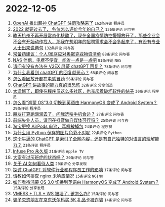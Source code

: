 # 2022-12-05

1. [OpenAI 推出超神 ChatGPT 注册攻略来了](https://www.v2ex.com/t/900126) `162条评论` `程序员`
1. [2022 就要过去了， 各位怎么评价今年的自己？](https://www.v2ex.com/t/900169) `136条评论` `问与答`
1. [昨天杭州不再开展常态化核酸了，现在全国疫情防控慢慢放开了，那些企业会不会有开始动作找人，那我在想明年的招聘需求会不会多起来了，有没有专业人士出来说两句](https://www.v2ex.com/t/900109) `132条评论` `问与答`
1. [常备药建议：个人/家庭应对奥密克戎物资清单](https://www.v2ex.com/t/900116) `88条评论` `问与答`
1. [NAS 伴侣，电费不便宜，能省一点是一点吧](https://www.v2ex.com/t/900105) `81条评论` `NAS`
1. [请问有没有办法在 V2EX 屏蔽 chatGPT 回复？](https://www.v2ex.com/t/900131) `78条评论` `问与答`
1. [为什么我看到 chatGPT 的回复就恶心？](https://www.v2ex.com/t/900177) `68条评论` `问与答`
1. [怎么看因放开都在屯感冒药](https://www.v2ex.com/t/900111) `56条评论` `问与答`
1. [ChatGPT 讲故事的能力真的很恐怖](https://www.v2ex.com/t/900264) `32条评论` `分享创造`
1. [太遗憾了，即使在程序员这么多社区，也充斥着破坏软件的帖子](https://www.v2ex.com/t/900112) `30条评论` `程序员`
1. [怎么看“鸿蒙 OS”3.0 切换到英语由 HarmonyOS 变成了 Android System？](https://www.v2ex.com/t/900312) `29条评论` `程序员`
1. [朋友打算跑滴滴去了，问我选啥手机合适？](https://www.v2ex.com/t/900118) `27条评论` `问与答`
1. [前端失业人员，请问在抖音做自媒体可行吗？](https://www.v2ex.com/t/900270) `25条评论` `问与答`
1. [淘宝更换 AirPods 电池，耳机被掉包](https://www.v2ex.com/t/900178) `24条评论` `程序员`
1. [为什么用 Python 保存的图片色彩不对呢](https://www.v2ex.com/t/900227) `22条评论` `Python`
1. [这个牛逼的 ChatGPT 是索引了全网内容，还是有自己独特的对语言的理解能力？](https://www.v2ex.com/t/900269) `21条评论` `程序员`
1. [Infuse Pro 永久版](https://www.v2ex.com/t/900100) `21条评论` `Apple TV`
1. [大家有过厌班症的状态吗？](https://www.v2ex.com/t/900273) `20条评论` `问与答`
1. [关于 AI 如何看待人类](https://www.v2ex.com/t/900158) `20条评论` `分享发现`
1. [探讨 ChatGPT 对软件行业和程序员工作的影响](https://www.v2ex.com/t/900213) `17条评论` `问与答`
1. [请教如何排查 nginx 未响应情况](https://www.v2ex.com/t/900260) `15条评论` `NGINX`
1. [如何看待鸿蒙 OS 3.0 切换到英语由 HarmonyOS 变成了 Android System？](https://www.v2ex.com/t/900189) `15条评论` `分享发现`
1. [VMESS + TLS + WS 被墙了. 该怎么办?](https://www.v2ex.com/t/900121) `15条评论` `问与答`
1. [骗子忽悠朋友在京东沃尔玛买 5K 礼品卡被诈骗](https://www.v2ex.com/t/900332) `14条评论` `问与答`
